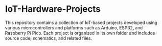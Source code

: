 # IoT-Hardware-Projects
This repository contains a collection of IoT-based projects developed using various microcontrollers and platforms such as Arduino, ESP32, and Raspberry Pi Pico. Each project is organized in its own folder and includes source code, schematics, and related files.
